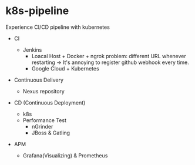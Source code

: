 # k8s-pipeline
Experience CI/CD pipeline with kubernetes 

- CI 
  - Jenkins 
    - Loacal Host + Docker + ngrok 
     problem: different URL whenever restarting -> It's annoying to register github webhook every time.
    - Google Cloud + Kubernetes
 
- Continuous Delivery
  - Nexus repository
  
- CD (Continuous Deployment)
  - k8s
  - Performance Test
    - nGrinder
    - JBoss & Gatling
    
- APM
  - Grafana(Visualizing) & Prometheus

